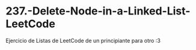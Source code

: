 # 237.-Delete-Node-in-a-Linked-List-LeetCode
Ejercicio de Listas de LeetCode de un principiante para otro :3
